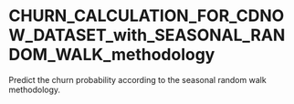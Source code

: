 # CHURN_CALCULATION_FOR_CDNOW_DATASET_with_SEASONAL_RANDOM_WALK_methodology
Predict the churn probability according to the seasonal random walk methodology.
